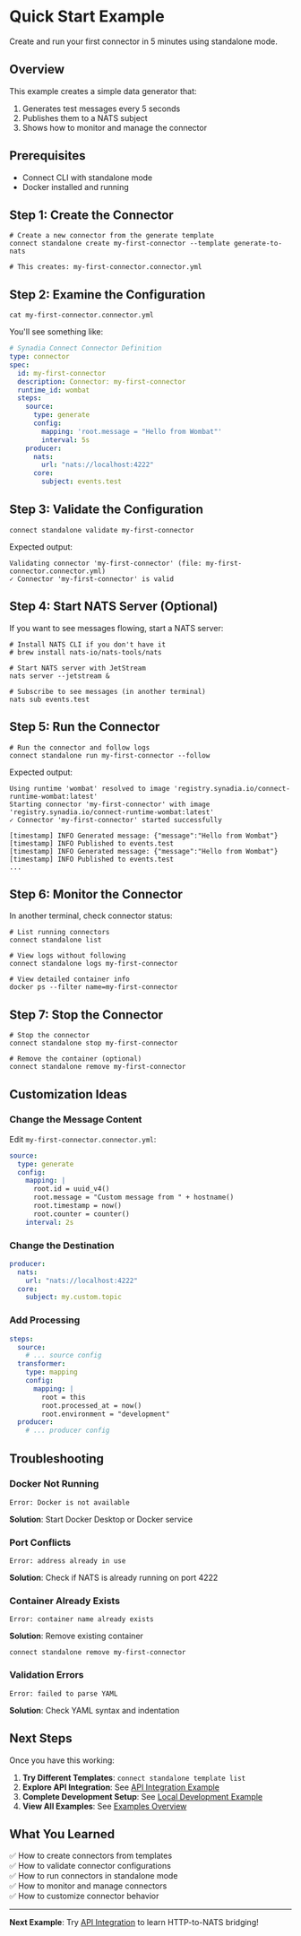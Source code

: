 # Quick Start Example

Create and run your first connector in 5 minutes using standalone mode.

## Overview

This example creates a simple data generator that:
1. Generates test messages every 5 seconds
2. Publishes them to a NATS subject
3. Shows how to monitor and manage the connector

## Prerequisites

- Connect CLI with standalone mode
- Docker installed and running

## Step 1: Create the Connector

```shell
# Create a new connector from the generate template
connect standalone create my-first-connector --template generate-to-nats

# This creates: my-first-connector.connector.yml
```

## Step 2: Examine the Configuration

```shell
cat my-first-connector.connector.yml
```

You'll see something like:

```yaml
# Synadia Connect Connector Definition
type: connector
spec:
  id: my-first-connector
  description: Connector: my-first-connector
  runtime_id: wombat
  steps:
    source:
      type: generate
      config:
        mapping: 'root.message = "Hello from Wombat"'
        interval: 5s
    producer:
      nats:
        url: "nats://localhost:4222"
      core:
        subject: events.test
```

## Step 3: Validate the Configuration

```shell
connect standalone validate my-first-connector
```

Expected output:
```
Validating connector 'my-first-connector' (file: my-first-connector.connector.yml)
✓ Connector 'my-first-connector' is valid
```

## Step 4: Start NATS Server (Optional)

If you want to see messages flowing, start a NATS server:

```shell
# Install NATS CLI if you don't have it
# brew install nats-io/nats-tools/nats

# Start NATS server with JetStream
nats server --jetstream &

# Subscribe to see messages (in another terminal)
nats sub events.test
```

## Step 5: Run the Connector

```shell
# Run the connector and follow logs
connect standalone run my-first-connector --follow
```

Expected output:
```
Using runtime 'wombat' resolved to image 'registry.synadia.io/connect-runtime-wombat:latest'
Starting connector 'my-first-connector' with image 'registry.synadia.io/connect-runtime-wombat:latest'
✓ Connector 'my-first-connector' started successfully

[timestamp] INFO Generated message: {"message":"Hello from Wombat"}
[timestamp] INFO Published to events.test
[timestamp] INFO Generated message: {"message":"Hello from Wombat"} 
[timestamp] INFO Published to events.test
...
```

## Step 6: Monitor the Connector

In another terminal, check connector status:

```shell
# List running connectors
connect standalone list

# View logs without following
connect standalone logs my-first-connector

# View detailed container info
docker ps --filter name=my-first-connector
```

## Step 7: Stop the Connector

```shell
# Stop the connector
connect standalone stop my-first-connector

# Remove the container (optional)
connect standalone remove my-first-connector
```

## Customization Ideas

### Change the Message Content

Edit `my-first-connector.connector.yml`:

```yaml
source:
  type: generate
  config:
    mapping: |
      root.id = uuid_v4()
      root.message = "Custom message from " + hostname()
      root.timestamp = now()
      root.counter = counter()
    interval: 2s
```

### Change the Destination

```yaml
producer:
  nats:
    url: "nats://localhost:4222"
  core:
    subject: my.custom.topic
```

### Add Processing

```yaml
steps:
  source:
    # ... source config
  transformer:
    type: mapping
    config:
      mapping: |
        root = this
        root.processed_at = now()
        root.environment = "development"
  producer:
    # ... producer config
```

## Troubleshooting

### Docker Not Running
```
Error: Docker is not available
```
**Solution**: Start Docker Desktop or Docker service

### Port Conflicts
```
Error: address already in use
```
**Solution**: Check if NATS is already running on port 4222

### Container Already Exists
```
Error: container name already exists
```
**Solution**: Remove existing container
```shell
connect standalone remove my-first-connector
```

### Validation Errors
```
Error: failed to parse YAML
```
**Solution**: Check YAML syntax and indentation

## Next Steps

Once you have this working:

1. **Try Different Templates**: `connect standalone template list`
2. **Explore API Integration**: See [API Integration Example](./api-integration.md)
3. **Complete Development Setup**: See [Local Development Example](./local-development.md)
4. **View All Examples**: See [Examples Overview](./README.md)

## What You Learned

✅ How to create connectors from templates  
✅ How to validate connector configurations  
✅ How to run connectors in standalone mode  
✅ How to monitor and manage connectors  
✅ How to customize connector behavior

---

**Next Example**: Try [API Integration](./api-integration.md) to learn HTTP-to-NATS bridging!